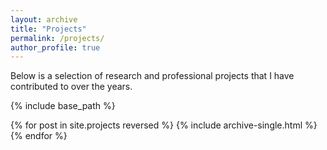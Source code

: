 ```yaml
---
layout: archive
title: "Projects"
permalink: /projects/
author_profile: true
---
```


Below is a selection of research and professional projects that I have contributed to over the years.

{% include base_path %}

{% for post in site.projects reversed %}
  {% include archive-single.html %}
{% endfor %}

